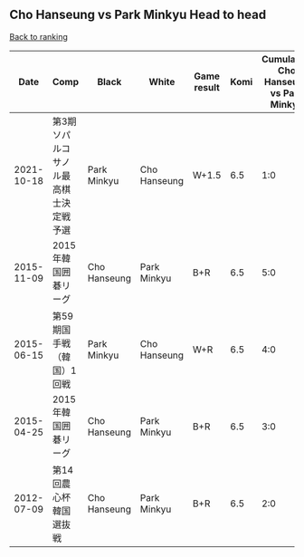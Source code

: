 ## Cho Hanseung vs Park Minkyu Head to head

[Back to ranking](../../index.md)




| **Date** | **Comp** | **Black** | **White** | **Game result** | **Komi** | **Cumulative Cho Hanseung vs Park Minkyu** | **Cho Hanseung streak** | **Park Minkyu streak** | 
| --- | --- | --- | --- | --- | --- | --- | --- | --- |
| 2021-10-18 | 第3期ソパルコサノル最高棋士決定戦予選 | Park Minkyu | Cho Hanseung | W+1.5 | 6.5 | 1:0 | 1 | 0 | 
| 2015-11-09 | 2015年韓国囲碁リーグ | Cho Hanseung | Park Minkyu | B+R | 6.5 | 5:0 | 5 | 0 | 
| 2015-06-15 | 第59期国手戦（韓国）1回戦 | Park Minkyu | Cho Hanseung | W+R | 6.5 | 4:0 | 4 | 0 | 
| 2015-04-25 | 2015年韓国囲碁リーグ | Cho Hanseung | Park Minkyu | B+R | 6.5 | 3:0 | 3 | 0 | 
| 2012-07-09 | 第14回農心杯韓国選抜戦 | Cho Hanseung | Park Minkyu | B+R | 6.5 | 2:0 | 2 | 0 |




